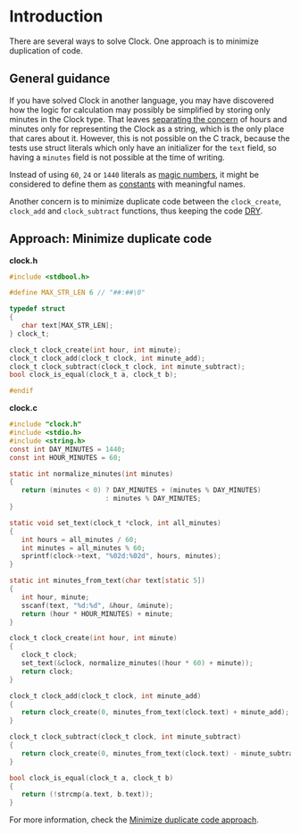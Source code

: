 # Introduction

There are several ways to solve Clock.
One approach is to minimize duplication of code.

## General guidance

If you have solved Clock in another language, you may have discovered how the logic for calculation may possibly be simplified by storing only minutes in the Clock type.
That leaves [separating the concern][separating the concern] of hours and minutes only for representing the Clock as a string,
which is the only place that cares about it.
However, this is not possible on the C track, because the tests use struct literals which only have an initializer for the `text` field,
so having a `minutes` field is not possible at the time of writing.

Instead of using `60`, `24` or `1440` literals as [magic numbers][magic numbers],
it might be considered to define them as [constants][const] with meaningful names.

Another concern is to minimize duplicate code between the `clock_create`, `clock_add` and `clock_subtract` functions,
thus keeping the code [DRY](https://en.wikipedia.org/wiki/Don%27t_repeat_yourself).

## Approach: Minimize duplicate code

**clock.h**

```c
#include <stdbool.h>

#define MAX_STR_LEN 6 // "##:##\0"

typedef struct
{
   char text[MAX_STR_LEN];
} clock_t;

clock_t clock_create(int hour, int minute);
clock_t clock_add(clock_t clock, int minute_add);
clock_t clock_subtract(clock_t clock, int minute_subtract);
bool clock_is_equal(clock_t a, clock_t b);

#endif
```

**clock.c**

```c
#include "clock.h"
#include <stdio.h>
#include <string.h>
const int DAY_MINUTES = 1440;
const int HOUR_MINUTES = 60;

static int normalize_minutes(int minutes)
{
   return (minutes < 0) ? DAY_MINUTES + (minutes % DAY_MINUTES)
                        : minutes % DAY_MINUTES;
}

static void set_text(clock_t *clock, int all_minutes)
{
   int hours = all_minutes / 60;
   int minutes = all_minutes % 60;
   sprintf(clock->text, "%02d:%02d", hours, minutes);
}

static int minutes_from_text(char text[static 5])
{
   int hour, minute;
   sscanf(text, "%d:%d", &hour, &minute);
   return (hour * HOUR_MINUTES) + minute;
}

clock_t clock_create(int hour, int minute)
{
   clock_t clock;
   set_text(&clock, normalize_minutes((hour * 60) + minute));
   return clock;
}

clock_t clock_add(clock_t clock, int minute_add)
{
   return clock_create(0, minutes_from_text(clock.text) + minute_add);
}

clock_t clock_subtract(clock_t clock, int minute_subtract)
{
   return clock_create(0, minutes_from_text(clock.text) - minute_subtract);
}

bool clock_is_equal(clock_t a, clock_t b)
{
   return (!strcmp(a.text, b.text));
}
```

For more information, check the [Minimize duplicate code approach][approach-minimize-duplicate-code].

[approach-minimize-duplicate-code]: https://exercism.org/tracks/c/exercises/clock/approaches/minimize-duplicate-code
[separating the concern]: https://en.wikipedia.org/wiki/Separation_of_concerns
[magic numbers]: https://en.wikipedia.org/wiki/Magic_number_(programming)
[const]: [https://go.dev/tour/basics/15](https://www.geeksforgeeks.org/const-qualifier-in-c/)
[DRY]: https://en.wikipedia.org/wiki/Don%27t_repeat_yourself
